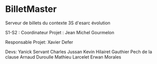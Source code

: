BilletMaster
============

Serveur de billets du contexte 3S d'esarc évolution

S1-S2 : Coordinateur Projet : Jean Michel Gourmelon

Responsable Projet: Xavier Defer 

Devs:
Yanick Servant
Charles Jussan
Kevin Hilairet
Gauthier Pech de la clause
Arnaud Duroulle
Mathieu Larcelet
Erwan Morales
